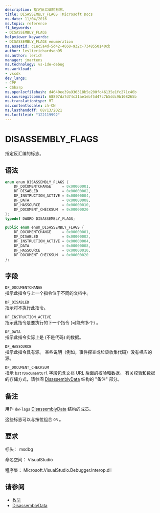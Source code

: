 ```yaml
---
description: 指定反汇编的标志。
title: DISASSEMBLY_FLAGS |Microsoft Docs
ms.date: 11/04/2016
ms.topic: reference
f1_keywords:
- DISASSEMBLY_FLAGS
helpviewer_keywords:
- DISASSEMBLY_FLAGS enumeration
ms.assetid: c1ec5a4d-5d42-4660-932c-7348550140cb
author: leslierichardson95
ms.author: lerich
manager: jmartens
ms.technology: vs-ide-debug
ms.workload:
- vssdk
dev_langs:
- CPP
- CSharp
ms.openlocfilehash: d4640ee39a936318b5e200fc46135e1fc271c46b
ms.sourcegitcommit: 68897da7d74c31ae1ebf5d47c7b5ddc9b108265b
ms.translationtype: MT
ms.contentlocale: zh-CN
ms.lasthandoff: 08/13/2021
ms.locfileid: "122119992"
---
```

# <a name="disassembly_flags"></a>DISASSEMBLY_FLAGS
指定反汇编的标志。

## <a name="syntax"></a>语法

```cpp
enum enum_DISASSEMBLY_FLAGS {
    DF_DOCUMENTCHANGE     = 0x00000001,
    DF_DISABLED           = 0x00000002,
    DF_INSTRUCTION_ACTIVE = 0x00000004,
    DF_DATA               = 0x00000008,
    DF_HASSOURCE          = 0x00000010,
    DF_DOCUMENT_CHECKSUM  = 0x00000020
};
typedef DWORD DISASSEMBLY_FLAGS;
```

```csharp
public enum enum_DISASSEMBLY_FLAGS {
    DF_DOCUMENTCHANGE     = 0x00000001,
    DF_DISABLED           = 0x00000002,
    DF_INSTRUCTION_ACTIVE = 0x00000004,
    DF_DATA               = 0x00000008,
    DF_HASSOURCE          = 0x00000010,
    DF_DOCUMENT_CHECKSUM  = 0x00000020
};
```

## <a name="fields"></a>字段
`DF_DOCUMENTCHANGE`\
指示此指令与上一个指令位于不同的文档中。

`DF_DISABLED`\
指示将不执行此指令。

`DF_INSTRUCTION_ACTIVE`\
指示此指令是要执行的下一个指令 (可能有多个) 。

`DF_DATA`\
指示此指令实际上是 (不是代码) 的数据。

`DF_HASSOURCE`\
指示此指令具有源。 某些说明（例如，事件探查或垃圾收集代码）没有相应的源。

`DF_DOCUMENT_CHECKSUM`\
指示 `bstrDocumentUrl` 字段包含文档 URL 后面的校验和数据。 有关校验和数据的存储方式，请参阅 [DisassemblyData](../../../extensibility/debugger/reference/disassemblydata.md) 结构的 "备注" 部分。

## <a name="remarks"></a>备注
用作 `dwFlags` [DisassemblyData](../../../extensibility/debugger/reference/disassemblydata.md) 结构的成员。

这些标志可以与按位组合 `OR` 。

## <a name="requirements"></a>要求
标头： msdbg

命名空间： VisualStudio

程序集： Microsoft.VisualStudio.Debugger.Interop.dll

## <a name="see-also"></a>请参阅
- [枚举](../../../extensibility/debugger/reference/enumerations-visual-studio-debugging.md)
- [DisassemblyData](../../../extensibility/debugger/reference/disassemblydata.md)
